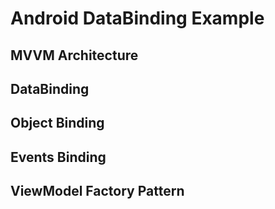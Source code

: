 # Android DataBinding Example

## MVVM Architecture
## DataBinding
## Object Binding
## Events Binding
## ViewModel Factory Pattern